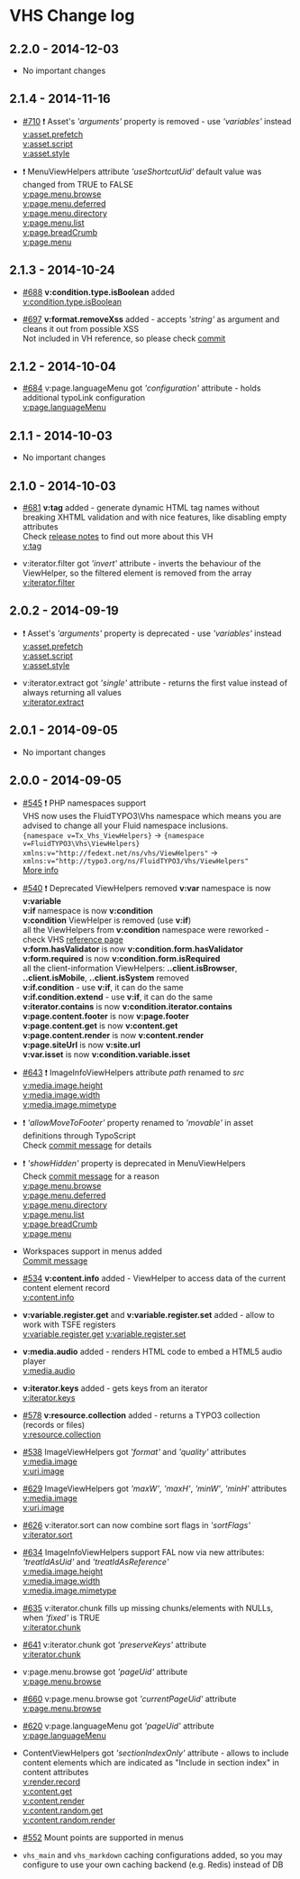 # VHS Change log

2.2.0 - 2014-12-03
------------------

- No important changes

2.1.4 - 2014-11-16
------------------

- [#710](https://github.com/FluidTYPO3/vhs/pull/710) :exclamation: Asset's *'arguments'* property is removed - use *'variables'* instead  
  [v:asset.prefetch](https://fluidtypo3.org/viewhelpers/vhs/master/Asset/PrefetchViewHelper.html)  
  [v:asset.script](https://fluidtypo3.org/viewhelpers/vhs/master/Asset/ScriptViewHelper.html)  
  [v:asset.style](https://fluidtypo3.org/viewhelpers/vhs/master/Asset/StyleViewHelper.html)

- :exclamation: MenuViewHelpers attribute *'useShortcutUid'* default value was changed from TRUE to FALSE  
  [v:page.menu.browse](https://fluidtypo3.org/viewhelpers/vhs/master/Page/Menu/BrowseViewHelper.html)  
  [v:page.menu.deferred](https://fluidtypo3.org/viewhelpers/vhs/master/Page/Menu/DeferredViewHelper.html)  
  [v:page.menu.directory](https://fluidtypo3.org/viewhelpers/vhs/master/Page/Menu/DirectoryViewHelper.html)  
  [v:page.menu.list](https://fluidtypo3.org/viewhelpers/vhs/master/Page/Menu/ListViewHelper.html)  
  [v:page.breadCrumb](https://fluidtypo3.org/viewhelpers/vhs/master/Page/BreadCrumbViewHelper.html)  
  [v:page.menu](https://fluidtypo3.org/viewhelpers/vhs/master/Page/MenuViewHelper.html)
  

2.1.3 - 2014-10-24
------------------

- [#688](https://github.com/FluidTYPO3/vhs/pull/688) **v:condition.type.isBoolean** added  
  [v:condition.type.isBoolean](https://fluidtypo3.org/viewhelpers/vhs/master/Condition/Type/IsBooleanViewHelper.html)

- [#697](https://github.com/FluidTYPO3/vhs/pull/697) **v:format.removeXss** added - accepts *'string'* as argument and cleans it out from possible XSS  
  Not included in VH reference, so please check [commit](https://github.com/FluidTYPO3/vhs/commit/9bcb298d10722110401dca48263159f3ae5405a0)

2.1.2 - 2014-10-04
------------------

- [#684](https://github.com/FluidTYPO3/vhs/pull/684) v:page.languageMenu got *'configuration'* attribute - holds additional typoLink configuration  
  [v:page.languageMenu](https://fluidtypo3.org/viewhelpers/vhs/master/Page/LanguageMenuViewHelper.html)

2.1.1 - 2014-10-03
------------------

- No important changes

2.1.0 - 2014-10-03
------------------

- [#681](https://github.com/FluidTYPO3/vhs/pull/681) **v:tag** added - generate dynamic HTML tag names without breaking XHTML validation and with nice features, like disabling empty attributes  
  Check [release notes](https://fluidtypo3.org/blog/news/vhs-21-released.html) to find out more about this VH  
  [v:tag](https://fluidtypo3.org/viewhelpers/vhs/master/TagViewHelper.html)

- v:iterator.filter got *'invert'* attribute - inverts the behaviour of the ViewHelper, so the filtered element is removed from the array  
  [v:iterator.filter](https://fluidtypo3.org/viewhelpers/vhs/master/Iterator/FilterViewHelper.html)

2.0.2 - 2014-09-19
------------------

- :exclamation: Asset's *'arguments'* property is deprecated - use *'variables'* instead  
  [v:asset.prefetch](https://fluidtypo3.org/viewhelpers/vhs/master/Asset/PrefetchViewHelper.html)  
  [v:asset.script](https://fluidtypo3.org/viewhelpers/vhs/master/Asset/ScriptViewHelper.html)  
  [v:asset.style](https://fluidtypo3.org/viewhelpers/vhs/master/Asset/StyleViewHelper.html)

- v:iterator.extract got *'single'* attribute - returns the first value instead of always returning all values  
  [v:iterator.extract](https://fluidtypo3.org/viewhelpers/vhs/master/Iterator/ExtractViewHelper.html)

2.0.1 - 2014-09-05
------------------

- No important changes

2.0.0 - 2014-09-05
------------------

- [#545](https://github.com/FluidTYPO3/vhs/pull/545) :exclamation: PHP namespaces support  
  VHS now uses the FluidTYPO3\Vhs namespace which means you are advised to change all your Fluid namespace inclusions.  
  `{namespace v=Tx_Vhs_ViewHelpers}` -> `{namespace v=FluidTYPO3\Vhs\ViewHelpers}`  
  `xmlns:v="http://fedext.net/ns/vhs/ViewHelpers"` -> `xmlns:v="http://typo3.org/ns/FluidTYPO3/Vhs/ViewHelpers"`  
  [More info](https://fluidtypo3.org/blog/news/vhs-20-released.html)

- [#540](https://github.com/FluidTYPO3/vhs/pull/540) :exclamation: Deprecated ViewHelpers removed
  **v:var** namespace is now **v:variable**  
  **v:if** namespace is now **v:condition**  
  **v:condition** ViewHelper is removed (use **v:if**)  
  all the ViewHelpers from **v:condition** namespace were reworked - check VHS [reference page](https://fluidtypo3.org/viewhelpers/vhs/master.html)  
  **v:form.hasValidator** is now **v:condition.form.hasValidator**  
  **v:form.required** is now **v:condition.form.isRequired**  
  all the client-information ViewHelpers: **..client.isBrowser**, **..client.isMobile**, **..client.isSystem** removed  
  **v:if.condition** - use **v:if**, it can do the same  
  **v:if.condition.extend** - use **v:if**, it can do the same  
  **v:iterator.contains** is now **v:condition.iterator.contains**  
  **v:page.content.footer** is now **v:page.footer**  
  **v:page.content.get** is now **v:content.get**  
  **v:page.content.render** is now **v:content.render**  
  **v:page.siteUrl** is now **v:site.url**  
  **v:var.isset** is now **v:condition.variable.isset**

- [#643](https://github.com/FluidTYPO3/vhs/pull/643) :exclamation: ImageInfoViewHelpers attribute *path* renamed to *src*  
  [v:media.image.height](https://fluidtypo3.org/viewhelpers/vhs/master/Media/Image/HeightViewHelper.html)  
  [v:media.image.width](https://fluidtypo3.org/viewhelpers/vhs/master/Media/Image/WidthViewHelper.html)  
  [v:media.image.mimetype](https://fluidtypo3.org/viewhelpers/vhs/master/Media/Image/MimetypeViewHelper.html)

- :exclamation: *'allowMoveToFooter'* property renamed to *'movable'* in asset definitions through TypoScript  
  Check [commit message](https://github.com/FluidTYPO3/vhs/commit/0e2c6ea90a2efc9abd09622d4299ba4184b7da47) for details

- :exclamation: *'showHidden'* property is deprecated in MenuViewHelpers  
  Check [commit message](https://github.com/FluidTYPO3/vhs/commit/ce1513ef21d0c23bd4db26e8ae4c1048b8dd0906) for a reason  
  [v:page.menu.browse](https://fluidtypo3.org/viewhelpers/vhs/master/Page/Menu/BrowseViewHelper.html)  
  [v:page.menu.deferred](https://fluidtypo3.org/viewhelpers/vhs/master/Page/Menu/DeferredViewHelper.html)  
  [v:page.menu.directory](https://fluidtypo3.org/viewhelpers/vhs/master/Page/Menu/DirectoryViewHelper.html)  
  [v:page.menu.list](https://fluidtypo3.org/viewhelpers/vhs/master/Page/Menu/ListViewHelper.html)  
  [v:page.breadCrumb](https://fluidtypo3.org/viewhelpers/vhs/master/Page/BreadCrumbViewHelper.html)  
  [v:page.menu](https://fluidtypo3.org/viewhelpers/vhs/master/Page/MenuViewHelper.html)

- Workspaces support in menus added  
  [Commit message](https://github.com/FluidTYPO3/vhs/commit/1146b2dadf00efc8a757c8b01d6b8f6defdb5f42)

- [#534](https://github.com/FluidTYPO3/vhs/pull/534) **v:content.info** added - ViewHelper to access data of the current content element record  
  [v:content.info](https://fluidtypo3.org/viewhelpers/vhs/master/Content/InfoViewHelper.html)

- **v:variable.register.get** and **v:variable.register.set** added - allow to work with TSFE registers  
  [v:variable.register.get](https://fluidtypo3.org/viewhelpers/vhs/master/Variable/Register/GetViewHelper.html)
  [v:variable.register.set](https://fluidtypo3.org/viewhelpers/vhs/master/Variable/Register/SetViewHelper.html)

- **v:media.audio** added - renders HTML code to embed a HTML5 audio player  
  [v:media.audio](https://fluidtypo3.org/viewhelpers/vhs/master/Media/AudioViewHelper.html)

- **v:iterator.keys** added - gets keys from an iterator  
  [v:iterator.keys](https://fluidtypo3.org/viewhelpers/vhs/master/Iterator/KeysViewHelper.html)

- [#578](https://github.com/FluidTYPO3/vhs/pull/578) **v:resource.collection** added - returns a TYPO3 collection (records or files)  
  [v:resource.collection](https://fluidtypo3.org/viewhelpers/vhs/master/Resource/CollectionViewHelper.html)
  
- [#538](https://github.com/FluidTYPO3/vhs/pull/538) ImageViewHelpers got *'format'* and *'quality'* attributes  
  [v:media.image](https://fluidtypo3.org/viewhelpers/vhs/master/Media/ImageViewHelper.html)  
  [v:uri.image](https://fluidtypo3.org/viewhelpers/vhs/master/Uri/ImageViewHelper.html)

- [#629](https://github.com/FluidTYPO3/vhs/pull/629) ImageViewHelpers got *'maxW'*, *'maxH'*, *'minW'*, *'minH'* attributes  
  [v:media.image](https://fluidtypo3.org/viewhelpers/vhs/master/Media/ImageViewHelper.html)  
  [v:uri.image](https://fluidtypo3.org/viewhelpers/vhs/master/Uri/ImageViewHelper.html)

- [#626](https://github.com/FluidTYPO3/vhs/pull/626) v:iterator.sort can now combine sort flags in *'sortFlags'*  
  [v:iterator.sort](https://fluidtypo3.org/viewhelpers/vhs/master/Iterator/SortViewHelper.html)

- [#634](https://github.com/FluidTYPO3/vhs/pull/634) ImageInfoViewHelpers support FAL now via new attributes: *'treatIdAsUid'* and *'treatIdAsReference'*  
  [v:media.image.height](https://fluidtypo3.org/viewhelpers/vhs/master/Media/Image/HeightViewHelper.html)  
  [v:media.image.width](https://fluidtypo3.org/viewhelpers/vhs/master/Media/Image/WidthViewHelper.html)  
  [v:media.image.mimetype](https://fluidtypo3.org/viewhelpers/vhs/master/Media/Image/MimetypeViewHelper.html)

- [#635](https://github.com/FluidTYPO3/vhs/pull/635) v:iterator.chunk fills up missing chunks/elements with NULLs, when *'fixed'* is TRUE  
  [v:iterator.chunk](https://fluidtypo3.org/viewhelpers/vhs/master/Iterator/ChunkViewHelper.html)

- [#641](https://github.com/FluidTYPO3/vhs/pull/641) v:iterator.chunk got *'preserveKeys'* attribute  
  [v:iterator.chunk](https://fluidtypo3.org/viewhelpers/vhs/master/Iterator/ChunkViewHelper.html)

- v:page.menu.browse got *'pageUid'* attribute  
  [v:page.menu.browse](https://fluidtypo3.org/viewhelpers/vhs/master/Page/Menu/BrowseViewHelper.html)

- [#660](https://github.com/FluidTYPO3/vhs/pull/660) v:page.menu.browse got *'currentPageUid'* attribute  
  [v:page.menu.browse](https://fluidtypo3.org/viewhelpers/vhs/master/Page/Menu/BrowseViewHelper.html)

- [#620](https://github.com/FluidTYPO3/vhs/pull/620) v:page.languageMenu got *'pageUid'* attribute	
  [v:page.languageMenu](https://fluidtypo3.org/viewhelpers/vhs/master/Page/LanguageMenuViewHelper.html)

- ContentViewHelpers got *'sectionIndexOnly'* attribute - allows to include content elements which are indicated as "Include in section index" in content attributes  
  [v:render.record](https://fluidtypo3.org/viewhelpers/vhs/master/Render/RecordViewHelper.html)  
  [v:content.get](https://fluidtypo3.org/viewhelpers/vhs/master/Content/GetViewHelper.html)  
  [v:content.render](https://fluidtypo3.org/viewhelpers/vhs/master/Content/RenderViewHelper.html)  
  [v:content.random.get](https://fluidtypo3.org/viewhelpers/vhs/master/Content/Random/GetViewHelper.html)  
  [v:content.random.render](https://fluidtypo3.org/viewhelpers/vhs/master/Content/Random/RenderViewHelper.html)

- [#552](https://github.com/FluidTYPO3/vhs/pull/552) Mount points are supported in menus

- `vhs_main` and `vhs_markdown` caching configurations added, so you may configure to use your own caching backend (e.g. Redis) instead of DB
